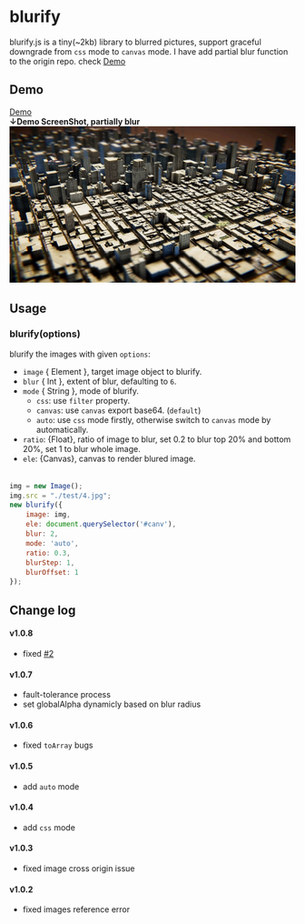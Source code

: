 # blurify

blurify.js is a tiny(~2kb) library to blurred pictures, support graceful downgrade from `css` mode to `canvas` mode.
I have add partial blur function to the origin repo. check [Demo](https://alex2wong.github.io/blurify/)

## Demo

[Demo](https://alex2wong.github.io/blurify/)<br>
**↓Demo ScreenShot, partially blur**
![ScreenShot](https://github.com/alex2wong/blurify/blob/master/test/screenshot.jpg?raw=true)

## Usage

### blurify(options)

blurify the images with given `options`:

- `image` { Element }, target image object to blurify.
- `blur` { Int }, extent of blur, defaulting to `6`.
- `mode` { String }, mode of blurify.
    - `css`: use `filter` property.
    - `canvas`: use `canvas` export base64. (`default`)
    - `auto`: use `css` mode firstly, otherwise switch to `canvas` mode by automatically.
- `ratio`: {Float}, ratio of image to blur, set 0.2 to blur top 20% and bottom 20%, set 1 to blur whole image.
- `ele`: {Canvas}, canvas to render blured image.

```js

img = new Image();
img.src = "./test/4.jpg";
new blurify({
    image: img,
    ele: document.querySelector('#canv'),
    blur: 2,
    mode: 'auto',
    ratio: 0.3,
    blurStep: 1,
    blurOffset: 1
});
```

## Change log

#### v1.0.8
- fixed [#2](https://github.com/JustClear/blurify/issues/2)

#### v1.0.7
- fault-tolerance process
- set globalAlpha dynamicly based on blur radius

#### v1.0.6
- fixed `toArray` bugs

#### v1.0.5
- add `auto` mode

#### v1.0.4
- add `css` mode

#### v1.0.3
- fixed image cross origin issue

#### v1.0.2
- fixed images reference error
